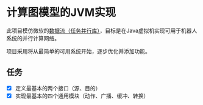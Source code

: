 # 计算图模型的JVM实现

此项目模仿微软的[数据流（任务并行库）](https://docs.microsoft.com/zh-cn/dotnet/standard/parallel-programming/dataflow-task-parallel-library?view=netcore-2.1)，目标是在Java虚拟机实现可用于机器人系统的并行计算网络。

项目采用将从最简单的可用系统开始，逐步优化并添加功能。

## 任务

- [x] 定义最基本的两个接口（源、目的）
- [x] 实现最基本的四个通用模块（动作、广播、缓冲、转换）
